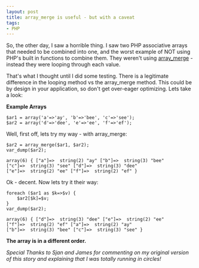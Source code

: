 ```yaml
---
layout: post
title: array_merge is useful - but with a caveat
tags:
- PHP
---
```


So, the other day, I saw a horrible thing.  I saw two PHP associative arrays that needed to be combined into one, and the worst example of NOT using PHP's built in functions to combine them.  They weren't using [array_merge](http://php.net/array_merge) - instead they were looping through each value.

That's what I thought until I did some testing.  There is a legitimate difference in the looping method vs the array_merge method.  This could be by design in your application, so don't get over-eager optimizing.  Lets take a look:

**Example Arrays**

```php?start_inline=1
$ar1 = array('a'=>'ay', 'b'=>'bee', 'c'=>'see');
$ar2 = array('d'=>'dee', 'e'=>'ee', 'f'=>'ef');
```
    

Well, first off, lets try my way - with array_merge:

```php?start_inline=1
$ar2 = array_merge($ar1, $ar2);
var_dump($ar2);
```
    
    
    array(6) { ["a"]=>  string(2) "ay" ["b"]=>  string(3) "bee"
    ["c"]=>  string(3) "see" ["d"]=>  string(3) "dee"
    ["e"]=>  string(2) "ee" ["f"]=>  string(2) "ef" }
    

Ok - decent.  Now lets try it their way:

```php?start_inline=1
foreach ($ar1 as $k=>$v) {
    $ar2[$k]=$v;
}
var_dump($ar2);
```
    


    array(6) { ["d"]=>  string(3) "dee" ["e"]=>  string(2) "ee"
    ["f"]=>  string(2) "ef" ["a"]=>  string(2) "ay"
    ["b"]=>  string(3) "bee" ["c"]=>  string(3) "see" }
    



**The array is in a different order.**

_Special Thanks to Sjan and James for commenting on my original version of this story and explaining that I was totally running in circles!_
